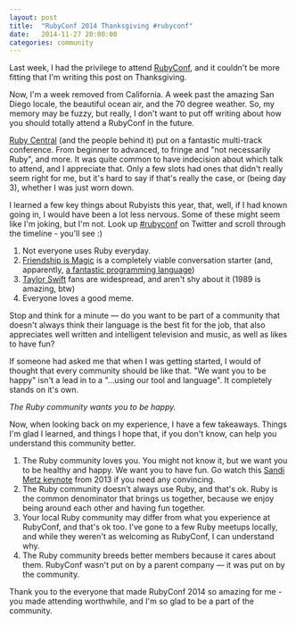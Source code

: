```yaml
---
layout: post
title:  "RubyConf 2014 Thanksgiving #rubyconf"
date:   2014-11-27 20:00:00
categories: community
---
```

Last week, I had the privilege to attend [RubyConf][rubyconf], and it couldn't be more fitting that I'm writing this post on Thanksgiving.

Now, I'm a week removed from California. A week past the amazing San Diego locale, the beautiful ocean air, and the 70 degree weather. So, my memory may be fuzzy, but really, I don't want to put off writing about how you should totally attend a RubyConf in the future.

[Ruby Central][ruby-central] (and the people behind it) put on a fantastic multi-track conference. From beginner to advanced, to fringe and "not necessarily Ruby", and more. It was quite common to have indecision about which talk to attend, and I appreciate that. Only a few slots had ones that didn't really seem right for me, but it's hard to say if that's really the case, or (being day 3), whether I was just worn down.

I learned a few key things about Rubyists this year, that, well, if I had known going in, I would have been a lot less nervous. Some of these might seem like I'm joking, but I'm not. Look up [#rubyconf][rubyconf-hashtag] on Twitter and scroll through the timeline - you'll see :)

1. Not everyone uses Ruby everyday.
2. [Friendship is Magic][fim] is a completely viable conversation starter (and, apparently, [a fantastic programming language][fim++])
3. [Taylor Swift][taylor-swift] fans are widespread, and aren't shy about it (1989 is amazing, btw)
4. Everyone loves a good meme.

Stop and think for a minute &mdash; do you want to be part of a community that doesn't always think their language is the best fit for the job, that also appreciates well written and intelligent television and music, as well as likes to have fun?

If someone had asked me that when I was getting started, I would of thought that every community should be like that. "We want you to be happy" isn't a lead in to a "...using our tool and language". It completely stands on it's own.

_The Ruby community wants you to be happy._

Now, when looking back on my experience, I have a few takeaways. Things I'm glad I learned, and things I hope that, if you don't know, can help you understand this community better.

1. The Ruby community loves you. You might not know it, but we want you to be healthy and happy. We want you to have fun. Go watch this [Sandi Metz keynote][sandi-metz] from 2013 if you need any convincing.
2. The Ruby community doesn't always use Ruby, and that's ok. Ruby is the common denominator that brings us together, because we enjoy being around each other and having fun together.
3. Your local Ruby community may differ from what you experience at RubyConf, and that's ok too. I've gone to a few Ruby meetups locally, and while they weren't as welcoming as RubyConf, I can understand why.
3. The Ruby community breeds better members because it cares about them. RubyConf wasn't put on by a parent company &mdash; it was put on by the community.

Thank you to the everyone that made RubyConf 2014 so amazing for me - you made attending worthwhile, and I'm so glad to be a part of the community.

[rubyconf]: http://rubyconf.org
[ruby-central]: http://www.rubycentral.org/
[rubyconf-hashtag]: https://twitter.com/search?q=%23rubyconf
[fim]: http://www.hasbro.com/mylittlepony/en_us/
[fim++]: https://github.com/KarolS/fimpp
[taylor-swift]: http://taylorswift.com/
[sandi-metz]: http://confreaks.com/videos/2723-wickedgoodruby-opening-keynote-sandi-metz-tells-your-future
